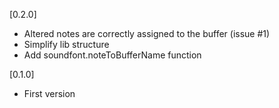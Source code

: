 
[0.2.0]
- Altered notes are correctly assigned to the buffer (issue #1)
- Simplify lib structure
- Add soundfont.noteToBufferName function

[0.1.0]
- First version
